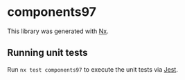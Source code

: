 # components97

This library was generated with [Nx](https://nx.dev).

## Running unit tests

Run `nx test components97` to execute the unit tests via [Jest](https://jestjs.io).
